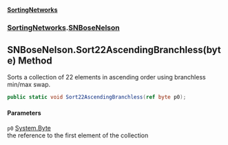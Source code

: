 #### [SortingNetworks](./index.md 'index')
### [SortingNetworks](./SortingNetworks.md 'SortingNetworks').[SNBoseNelson](./SortingNetworks-SNBoseNelson.md 'SortingNetworks.SNBoseNelson')
## SNBoseNelson.Sort22AscendingBranchless(byte) Method
Sorts a collection of 22 elements in ascending order using branchless min/max swap.  
```csharp
public static void Sort22AscendingBranchless(ref byte p0);
```
#### Parameters
<a name='SortingNetworks-SNBoseNelson-Sort22AscendingBranchless(byte)-p0'></a>
`p0` [System.Byte](https://docs.microsoft.com/en-us/dotnet/api/System.Byte 'System.Byte')  
the reference to the first element of the collection  
  
